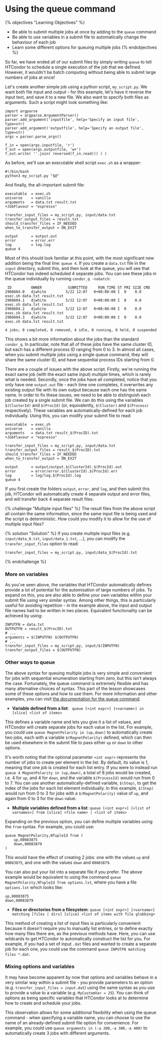 # Using the queue command

{% objectives "Learning Objectives" %}
* Be able to submit multiple jobs at once by adding to the `queue` command
* Be able to use variables in a submit file to automatically change the behaviour of each job
* Learn some different options for queuing multiple jobs
{% endobjectives %} 

So far, we have ended all of our submit files by simply writing `queue` to tell HTCondor to schedule a single execution of the job that we defined. However, it wouldn't be batch computing without being able to submit large numbers of jobs at once!

Let's create another simple job using a python script, `my_script.py`. We want both file input and output - for this example, let's have it reverse the input text, and save it to a new file. We also want to specify both files as arguments. Such a script might look something like:

```
import argparse
parser = argparse.ArgumentParser()
parser.add_argument('inputfile', help='Specify an input file', type=str)
parser.add_argument('outputfile', help='Specify an output file', type=str)
args = parser.parse_args()

f_in = open(args.inputfile, 'r')
f_out = open(args.outputfile, 'w+')
f_out.write( ''.join( reversed(f_in.read()) ) )
```

As before, we'll use an executable shell script `exec.sh` as a wrapper:

```
#!/bin/bash
python3 my_script.py "$@"
```

And finally, the all-important submit file:

```
executable  = exec.sh
universe    = vanilla
arguments   = data.txt result.txt
+JobFlavour = "espresso"

transfer_input_files = my_script.py, input/data.txt
transfer_output_files = result.txt
should_transfer_files = IF_NEEDED
when_to_transfer_output = ON_EXIT

output      = output.out
error       = error.err
log         = log.log
queue 4
```

Most of this should look familiar at this point, with the most significant new addition being the final line: `queue 4`. If you create a `data.txt` file in the `input` directory, submit this, and then look at the queue, you will see that HTCondor has indeed scheduled 4 separate jobs. You can see these jobs in the queue individually by running `condor_q -nobatch`:

```
 ID         OWNER            SUBMITTED     RUN_TIME ST PRI SIZE CMD
2908604.0   djwhite         5/22 12:07   0+00:00:00 I  0    0.0 exec.sh data.txt result.txt
2908604.1   djwhite         5/22 12:07   0+00:00:00 I  0    0.0 exec.sh data.txt result.txt
2908604.2   djwhite         5/22 12:07   0+00:00:00 I  0    0.0 exec.sh data.txt result.txt
2908604.3   djwhite         5/22 12:07   0+00:00:00 I  0    0.0 exec.sh data.txt result.txt

4 jobs; 0 completed, 0 removed, 4 idle, 0 running, 0 held, 0 suspended
```

This shows a bit more information about the jobs than the standard `condor_q`. In particular, note that all of these jobs have the same cluster ID, but each has a different process ID ranging from 0 to 3. In almost all cases, when you submit multiple jobs using a single queue command, they will share the same cluster ID, and have sequential process IDs starting from 0.

There are a couple of issues with the above script. Firstly, we're running the exact same job (with the exact same input) multiple times, which is rarely what is needed. Secondly, once the jobs have all completed, notice that you only have one `output.out` file - each time one completes, it overwrites any existing output file with its own output because each one has the same name. In order to fix these issues, we need to be able to distinguish each job created by a single submit file. We can do this using the variables `$(ClusterId)` and `$(ProcId)` (or, equivalently, `$(Cluster)` and `$(Process)` respectively). These variables are automatically-defined for each job individually. Using this, you can modify your submit file to read:

```
executable  = exec.sh
universe    = vanilla
arguments   = data.txt result_$(ProcID).txt
+JobFlavour = "espresso"

transfer_input_files = my_script.py, input/data.txt
transfer_output_files = result_$(ProcID).txt
should_transfer_files = IF_NEEDED
when_to_transfer_output = ON_EXIT

output      = output/output.$(ClusterId).$(ProcId).out
error       = error/error.$(ClusterId).$(ProcId).err
log         = log/log.$(ProcId).log
queue 4
```

If you first create the folders `output`, `error`, and `log`, and then submit this job, HTCondor will automatically create 4 separate output and error files, and will transfer back 4 separate result files.

{% challenge "Multiple input files" %} The result files from the above script all contain the same information, since the same input file is being used and the script is deterministic. How could you modify it to allow for the use of multiple input files?

{% solution "Solution" %}
If you create multiple input files (e.g. `input/data_0.txt`, `input/data_1.txt`, ...), you can modify the `transfer_input_files` option to read:

```
transfer_input_files = my_script.py, input/data_$(ProcId).txt
```
{% endchallenge %}


### More on variables

As you've seen above, the variables that HTCondor automatically defines provide a lot of potential for the automisation of large numbers of jobs. To expand on this, you are also able to define your own variables within your submit file using very similar syntax. Among other things, this is particularly useful for avoiding repetition - in the example above, the input and output file names had to be written in two places. Equivalent functionality can be achieved by using:

```
INPUTFN = data.txt
OUTPUTFN = result_$(ProcID).txt
# ...
arguments = $(INPUTFN) $(OUTPUTFN)
# ...
transfer_input_files = my_script.py, input/$(INPUTFN)
transfer_output_files = $(OUTPUTFN)
```

### Other ways to queue

The above syntax for queuing multiple jobs is very simple and convenient for jobs with sequential enumeration starting from zero, but this isn't always the case. Fortunately, the queue command is extremely flexible and has many alternative choices of syntax. This part of the lesson showcases some of these options and how to use them. For more information and other examples, you can visit [the documentation for the queue command](http://research.cs.wisc.edu/htcondor/manual/v8.5/2_5Submitting_Job.html#SECTION00352000000000000000).

* **Variable defined from a list**: ` queue [<int expr>] [<varname>] in [slice] <list of items>`

This defines a variable name and lets you give it a list of values, and HTCondor will create separate jobs for each value in the list. For example, you could use `queue MagnetPolarity in (up,down)` to automatically create two jobs, each with a variable `$(MagnetPolarity)` defined, which can then be used elsewhere in the submit file to pass either `up` or `down` to other options.

It's worth noting that the optional parameter `<int expr>` represents the number of jobs to create per element in the list. By default, its value is 1, meaning that one job is created for each list entry. If you were to instead run `queue 4 MagnetPolarity in (up,down)`, a total of 8 jobs would be created, i.e. 4 for `up`, and 4 for `down`, and the variable `$(ProcessId)` would run from 0 to 7. You can use another automatically-defined variable, `$(Step)`, to get the index of the jobs for each list element individually. In this example, `$(Step)` would run from 0 to 3 for jobs with a `$(MagnetPolarity)` value of `up`, and again from 0 to 3 for the `down` value.

* **Multiple variables defined from a list**: `queue [<int expr>] [<list of varnames>] from [slice] <file name> | <list of items>`

Expanding on the previous option, you can define multiple variables using the `from` syntax. For example, you could use:

```
queue MagnetPolarity,NTupleId from (
	up,00083875
	down,00083879
)
```

This would have the effect of creating 2 jobs: one with the values `up` and `00083875`, and one with the values `down` and `00083879`.

You can also put your list into a separate file if you prefer. The above example would be equivalent to using the command `queue MagnetPolarity,NTupleId from options.lst`, where you have a file `options.lst` which looks like:

```
up,00083875
down,00083879
```

* **Files or directories from a filesystem**: `queue [<int expr>] [<varname>] matching [files | dirs] [slice] <list of items with file globbing>`

This method of creating a list of input files is particularly convenient because it doesn't require you to manually list entries, or to define exactly how many files there are, as the previous methods have. Here, you can use wildcards to get HTCondor to automatically construct the list for you. For example, if you had a set of input `.dat` files and wanted to create a separate job for each one, you could use the command `queue INPUTFN matching files *.dat`.

### Mixing options and variables

It may have become apparent by now that options and variables behave in a very similar way within a submit file - you provide parameters to an option (e.g. `transfer_input_files = input.dat`) using the same syntax as you use to provide a value to a variable (e.g. `MyCustomVar = 25`). You can think of options as being specific variables that HTCondor looks at to determine how to create and schedule your jobs.

This observation allows for some additional flexibility when using the queue command - when specifying a variable name, you can choose to use the name of an already-defined submit file option for convenience. For example, you could use `queue arguments in (-a 200,-a 300,-a 400)` to automatically create 3 jobs with different arguments.




